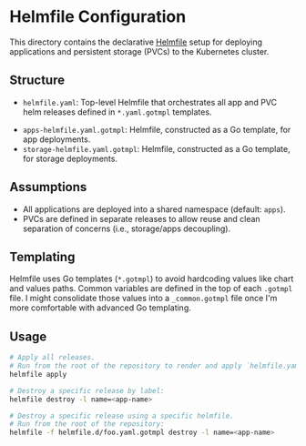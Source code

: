 # Helmfile Configuration

This directory contains the declarative [Helmfile](https://github.com/helmfile/helmfile) setup for deploying applications and persistent storage (PVCs) to the Kubernetes cluster.

## Structure

- `helmfile.yaml`: Top-level Helmfile that orchestrates all app and PVC helm releases defined in `*.yaml.gotmpl` templates.
<!-- `_common.gotmpl`: Go template defining reusable variables (e.g., chart paths, values directory, namespace). -->
- `apps-helmfile.yaml.gotmpl`: Helmfile, constructed as a Go template, for app deployments.
- `storage-helmfile.yaml.gotmpl`: Helmfile, constructed as a Go template, for storage deployments.

## Assumptions

- All applications are deployed into a shared namespace (default: `apps`).
- PVCs are defined in separate releases to allow reuse and clean separation of concerns (i.e., storage/apps decoupling).

## Templating

Helmfile uses Go templates (`*.gotmpl`) to avoid hardcoding values like chart and values paths. Common variables are defined in the top of each `.gotmpl` file. I might consolidate those values into a `_common.gotmpl` file once I'm more comfortable with advanced Go templating.

## Usage

```sh
# Apply all releases.
# Run from the root of the repository to render and apply `helmfile.yaml.gotmpl`:
helmfile apply

# Destroy a specific release by label:
helmfile destroy -l name=<app-name>

# Destroy a specific release using a specific helmfile.
# Run from the root of the repository:
helmfile -f helmfile.d/foo.yaml.gotmpl destroy -l name=<app-name>
```
